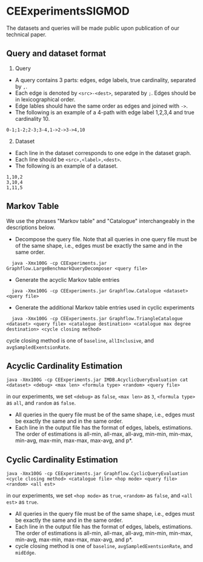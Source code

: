 # CEExperimentsSIGMOD

The datasets and queries will be made public upon publication of our technical paper.

## Query and dataset format

1. Query
  * A query contains 3 parts: edges, edge labels, true cardinality, separated by ```,```. 
  * Each edge is denoted by ```<src>-<dest>```, separated by ```;```. Edges should be in lexicographical order.
  * Edge lables should have the same order as edges and joined with ```->```.
  * The following is an example of a 4-path with edge label 1,2,3,4 and true cardinality 10.
  ```
  0-1;1-2;2-3;3-4,1->2->3->4,10
  ```

2. Dataset
  * Each line in the dataset corresponds to one edge in the dataset graph.
  * Each line should be ```<src>,<label>,<dest>```.
  * The following is an example of a dataset.
  ```
  1,10,2
  3,10,4
  1,11,5
  ```

## Markov Table
  We use the phrases "Markov table" and "Catalogue" interchangeably in the descriptions below.
* Decompose the query file. Note that all queries in one query file must be of the same shape, i.e., edges must be exactly the same and in the same order.
```
  java -Xmx100G -cp CEExperiments.jar Graphflow.LargeBenchmarkQueryDecomposer <query file>
```
* Generate the acyclic Markov table entries
```
  java -Xmx100G -cp CEExperiments.jar Graphflow.Catalogue <dataset> <query file>
```
* Generate the additional Markov table entries used in cyclic experiments
```
  java -Xmx100G -cp CEExperiments.jar Graphflow.TriangleCatalogue <dataset> <query file> <catalogue destination> <catalogue max degree destination> <cycle closing method>
```
  cycle closing method is one of ```baseline```, ```allInclusive```, and ```avgSampledExentsionRate```.
  
## Acyclic Cardinality Estimation
```
java -Xmx100G -cp CEExperiments.jar IMDB.AcyclicQueryEvaluation cat <dataset> <debug> <max len> <formula type> <random> <query file>
```
  in our experiments, we set ```<debug>``` as ```false```, ```<max len>``` as ```3```, ```<formula type>``` as ```all```, and ```random``` as ```false```.
* All queries in the query file must be of the same shape, i.e., edges must be exactly the same and in the same order.
* Each line in the output file has the format of edges, labels, estimations. The order of estimations is all-min, all-max, all-avg, min-min, min-max, min-avg, max-min, max-max, max-avg, and p*.

## Cyclic Cardinality Estimation
```
java -Xmx100G -cp CEExperiments.jar Graphflow.CyclicQueryEvaluation <cycle closing method> <catalogue file> <hop mode> <query file> <random> <all est>
```
  in our experiments, we set ```<hop mode>``` as ```true```, ```<random>``` as ```false```, and ```<all est>``` as ```true```.
* All queries in the query file must be of the same shape, i.e., edges must be exactly the same and in the same order.
* Each line in the output file has the format of edges, labels, estimations. The order of estimations is all-min, all-max, all-avg, min-min, min-max, min-avg, max-min, max-max, max-avg, and p*.
* cycle closing method is one of ```baseline```, ```avgSampledExentsionRate```, and ```midEdge```.
